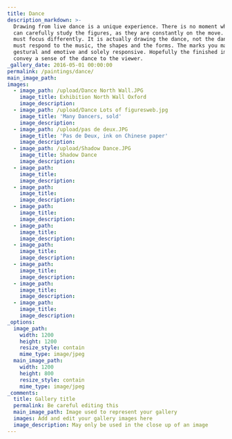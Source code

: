 ```yaml
---
title: Dance
description_markdown: >-
  Drawing from live dance is a unique experience. There is no moment where you
  can carefully study the figures, as they are constantly on the move. So you
  must focus differently. It is actually drawing the dance, not the dancer. You
  must respond to the music, the shapes and the forms. The marks you make are
  gestural and emotive and solely responsive. Hopefully the finished image will
  convey a sense of the dance to the viewer.
_gallery_date: 2016-05-01 00:00:00
permalink: /paintings/dance/
main_image_path:
images:
  - image_path: /upload/Dance North Wall.JPG
    image_title: Exhibition North Wall Oxford
    image_description:
  - image_path: /upload/Dance Lots of figuresweb.jpg
    image_title: 'Many Dancers, sold'
    image_description:
  - image_path: /upload/pas de deux.JPG
    image_title: 'Pas de Deux, ink on Chinese paper'
    image_description:
  - image_path: /upload/Shadow Dance.JPG
    image_title: Shadow Dance
    image_description:
  - image_path:
    image_title:
    image_description:
  - image_path:
    image_title:
    image_description:
  - image_path:
    image_title:
    image_description:
  - image_path:
    image_title:
    image_description:
  - image_path:
    image_title:
    image_description:
  - image_path:
    image_title:
    image_description:
  - image_path:
    image_title:
    image_description:
  - image_path:
    image_title:
    image_description:
_options:
  image_path:
    width: 1200
    height: 1200
    resize_style: contain
    mime_type: image/jpeg
  main_image_path:
    width: 1200
    height: 800
    resize_style: contain
    mime_type: image/jpeg
_comments:
  title: Gallery title
  permalink: Be careful editing this
  main_image_path: Image used to represent your gallery
  images: Add and edit your gallery images here
  image_description: May only be used in the close up of an image
---
```

